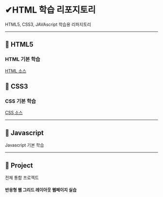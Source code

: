 # ✔HTML 학습 리포지토리
HTML5, CSS3, JAVAscript 학습용 리파지토리
___ 

## 🔸 HTML5 


### HTML 기본 학습
[HTML 소스](https://github.com/JaehyeonHeo/StudyHTML/tree/main/01_HTML)

## 🔸 CSS3 
### CSS 기본 학습
[CSS 소스](https://github.com/JaehyeonHeo/StudyHTML/tree/main/02_CSS)

___
## 🔸 Javascript
Javascript 기본 학습 

___
## 🔸 Project
전체 통합 프로젝트 
#### 반응형 웹 그리드 레이아웃 웹페이지 실습



